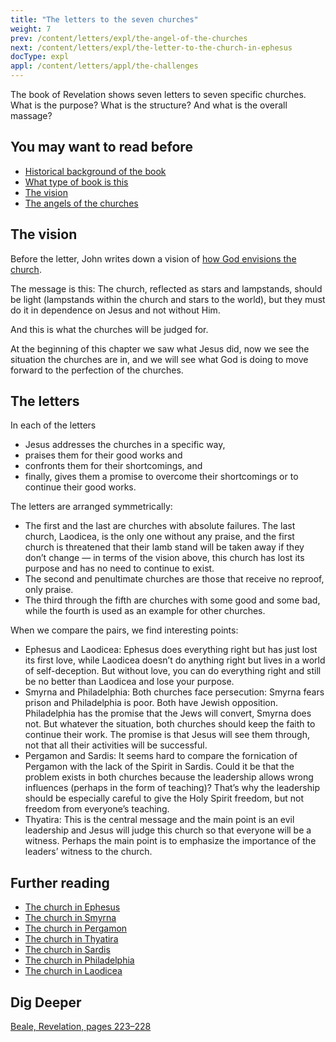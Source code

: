 ```yaml
---
title: "The letters to the seven churches"
weight: 7
prev: /content/letters/expl/the-angel-of-the-churches
next: /content/letters/expl/the-letter-to-the-church-in-ephesus
docType: expl
appl: /content/letters/appl/the-challenges
---
```


The book of Revelation shows seven letters to seven specific churches. What is the purpose? What is the structure? And what is the overall massage?

## You may want to read before

<a name="4e37"></a>
- [Historical background of the book](../../../../background/history/expl/pax-romana-key-to-understand-the-book-of-revelation)
- [What type of book is this](../../../../background/literature/expl/the-book-of-revelation-how-to-read-it)
- [The vision](../../../../content/letters/expl/the-vision)
- [The angels of the churches](../../../../content/letters/expl/the-angel-of-the-churches)

## The vision

<a name="4c46"></a>
Before the letter, John writes down a vision of [how God envisions the church](../../../../content/letters/expl/the-vision).

The message is this: The church, reflected as stars and lampstands, should be light (lampstands within the church and stars to the world), but they must do it in dependence on Jesus and not without Him.

And this is what the churches will be judged for.

At the beginning of this chapter we saw what Jesus did, now we see the situation the churches are in, and we will see what God is doing to move forward to the perfection of the churches.

## The letters

<a name="4b58"></a>
In each of the letters

- Jesus addresses the churches in a specific way,
- praises them for their good works and
- confronts them for their shortcomings, and
- finally, gives them a promise to overcome their shortcomings or to continue their good works.

The letters are arranged symmetrically:

- The first and the last are churches with absolute failures. The last church, Laodicea, is the only one without any praise, and the first church is threatened that their lamb stand will be taken away if they don’t change — in terms of the vision above, this church has lost its purpose and has no need to continue to exist.
- The second and penultimate churches are those that receive no reproof, only praise.
- The third through the fifth are churches with some good and some bad, while the fourth is used as an example for other churches.

When we compare the pairs, we find interesting points:

- Ephesus and Laodicea: Ephesus does everything right but has just lost its first love, while Laodicea doesn’t do anything right but lives in a world of self-deception. But without love, you can do everything right and still be no better than Laodicea and lose your purpose.
- Smyrna and Philadelphia: Both churches face persecution: Smyrna fears prison and Philadelphia is poor. Both have Jewish opposition. Philadelphia has the promise that the Jews will convert, Smyrna does not. But whatever the situation, both churches should keep the faith to continue their work. The promise is that Jesus will see them through, not that all their activities will be successful.
- Pergamon and Sardis: It seems hard to compare the fornication of Pergamon with the lack of the Spirit in Sardis. Could it be that the problem exists in both churches because the leadership allows wrong influences (perhaps in the form of teaching)? That’s why the leadership should be especially careful to give the Holy Spirit freedom, but not freedom from everyone’s teaching.
- Thyatira: This is the central message and the main point is an evil leadership and Jesus will judge this church so that everyone will be a witness. Perhaps the main point is to emphasize the importance of the leaders’ witness to the church.

## Further reading

<a name="ccde"></a>
- [The church in Ephesus](../../../../content/letters/expl/details/the-letter-to-the-church-in-ephesus)
- [The church in Smyrna](../../../../content/letters/expl/details/the-letter-to-the-church-in-smyrna)
- [The church in Pergamon](../../../../content/letters/expl/details/the-letter-to-the-church-in-pergamon)
- [The church in Thyatira](../../../../content/letters/expl/details/the-letter-to-the-church-in-thyatira)
- [The church in Sardis](../../../../content/letters/expl/details/the-letter-to-the-church-in-sardis)
- [The church in Philadelphia](../../../../content/letters/expl/details/the-letter-to-the-church-in-philadelphia)
- [The church in Laodicea](../../../../content/letters/expl/details/the-letter-to-the-church-in-laodicea)

## Dig Deeper

[Beale, Revelation, pages 223–228](../../../../about/ressources/index.html#aune_rev)

